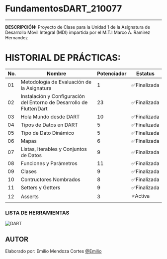 # FundamentosDART_210077
----

**DESCRIPCIÓN:**
Proyecto de Clase para la Unidad 1 de la Asignatura de Desarrollo Móvil Integral 
(MDI) impartida por el M.T.I Marco A. Ramirez Hernandez

# HISTORIAL DE PRÁCTICAS:

|No. |Nombre |Potenciador |Estatus |
|--|--|--|--|
|01|Metodología de Evaluación de la Asignatura|1|✅Finalizada|
|02|Instalación y Configuración del Entorno de Desarrollo de Flutter/Dart|23|✅Finalizada
|03|Hola Mundo desde DART|10|✅Finalizada|
|04|Tipos de Datos en DART|5|✅Finalizada|
|05|Tipo de Dato Dinámico|5|✅Finalizada|
|06|Mapas|6|✅Finalizada|
|07|Listas, Iterables y Conjuntos de Datos|9|✅Finalizada|
|08|Funciones y Parámetros|11|✅Finalizada|
|09|Clases|9|✅Finalizada|
|10|Contructores Nombrados|8|✅Finalizada|
|11|Setters y Getters|9|✅Finalizada|
|12|Asserts|3|⭐Activa|

### LISTA DE HERRAMIENTAS
![DART](https://img.shields.io/badge/Dart-0175C2?style=for-the-badge&logo=dart&logoColor=white)

## AUTOR
Elaborado por: Emilio Mendoza Cortes [@Emilio](https://github.com/EmilioMendozaCortes)